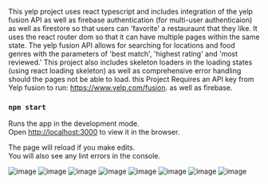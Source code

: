 This yelp project uses react typescript and includes integration of the yelp fusion API as well as firebase authentication (for multi-user authenticaion) as well as firestore so that users can 'favorite' a restauraunt that they like. It uses the react router dom so that it can have multiple pages within the same state.
The yelp fusion API allows for searching for locations and food genres with the parameters of 'best match', 'highest rating' and 'most reviewed.' 
This project also includes skeleton loaders in the loading states (using react loading skeleton) as well as comprehensive error handling should the pages not be able to load.
this Project Requires an API key from Yelp fusion to run: https://www.yelp.com/fusion.
as well as firebase.

### `npm start`

Runs the app in the development mode.\
Open [http://localhost:3000](http://localhost:3000) to view it in the browser.

The page will reload if you make edits.\
You will also see any lint errors in the console.


![image](https://user-images.githubusercontent.com/61161816/125341205-38f8b900-e308-11eb-9b10-a2200aba31e1.png)
![image](https://user-images.githubusercontent.com/61161816/125341276-4d3cb600-e308-11eb-8d68-ac0c57d24984.png)
![image](https://user-images.githubusercontent.com/61161816/125341344-5f1e5900-e308-11eb-8d90-bf5495f5afab.png)
![image](https://user-images.githubusercontent.com/61161816/125341298-53cb2d80-e308-11eb-9a06-1e37658f7ade.png)
![image](https://user-images.githubusercontent.com/61161816/125341406-6b0a1b00-e308-11eb-8a1d-3f27a5a1b1dd.png)
![image](https://user-images.githubusercontent.com/61161816/125341483-81b07200-e308-11eb-96d7-444e047684e9.png)
![image](https://user-images.githubusercontent.com/61161816/125341454-765d4680-e308-11eb-8fce-25abbf277084.png)
![image](https://user-images.githubusercontent.com/61161816/127932843-5a8939bd-2418-424b-8e06-91354a84ab0b.png)


